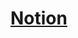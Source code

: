 # [Notion](https://www.notion.so/Problem-Solving-20898ae2b67280caa6f1c949eaaff24e?source=copy_link)
